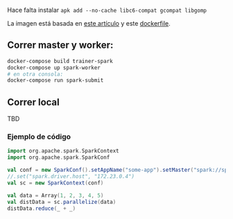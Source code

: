 
Hace falta instalar `apk add --no-cache libc6-compat gcompat libgomp`

La imagen está basada en [este artículo](https://towardsdatascience.com/a-journey-into-big-data-with-apache-spark-part-1-5dfcc2bccdd2) y este [dockerfile](https://github.com/gettyimages/docker-spark/blob/master/Dockerfile).

## Correr master y worker:

```bash
docker-compose build trainer-spark
docker-compose up spark-worker
# en otra consola:
docker-compose run spark-submit
```

## Correr local

TBD


### Ejemplo de código

```scala
import org.apache.spark.SparkContext
import org.apache.spark.SparkConf

val conf = new SparkConf().setAppName("some-app").setMaster("spark://spark-master:7077")
//.set("spark.driver.host", "172.23.0.4")
val sc = new SparkContext(conf)

val data = Array(1, 2, 3, 4, 5)
val distData = sc.parallelize(data)
distData.reduce(_ + _)
```

